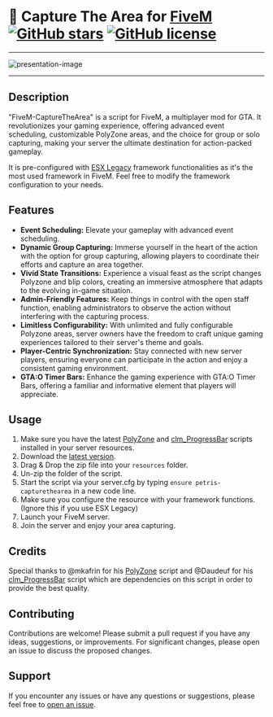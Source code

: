 # 🚩 Capture The Area for [FiveM](https://fivem.net/) [![GitHub stars](https://img.shields.io/github/stars/PetrisGR/FiveM-CaptureTheArea.svg)](https://github.com/PetrisGR/FiveM-CaptureTheArea/stargazers) [![GitHub license](https://img.shields.io/github/license/PetrisGR/FiveM-CaptureTheArea.svg)](https://github.com/PetrisGR/FiveM-CaptureTheArea/blob/master/LICENSE)

---

![presentation-image](https://github.com/PetrisGR/FiveM-CaptureTheArea/assets/121623120/1132b167-da56-45f7-a5f5-34def5a7d37d)

---

## Description

"FiveM-CaptureTheArea" is a script for FiveM, a multiplayer mod for GTA. It revolutionizes your gaming experience, offering advanced event scheduling, customizable PolyZone areas, and the choice for group or solo capturing, making your server the ultimate destination for action-packed gameplay.

It is pre-configured with [ESX Legacy](https://github.com/esx-framework/esx_core) framework functionalities as it's the most used framework in FiveM. Feel free to modify the framework configuration to your needs.

## Features

* __Event Scheduling:__ Elevate your gameplay with advanced event scheduling.
* __Dynamic Group Capturing:__ Immerse yourself in the heart of the action with the option for group capturing, allowing players to coordinate their efforts and capture an area together.
* __Vivid State Transitions:__ Experience a visual feast as the script changes Polyzone and blip colors, creating an immersive atmosphere that adapts to the evolving in-game situation.
* __Admin-Friendly Features:__ Keep things in control with the open staff function, enabling administrators to observe the action without interfering with the capturing process.
* __Limitless Configurability:__ With unlimited and fully configurable Polyzone areas, server owners have the freedom to craft unique gaming experiences tailored to their server's theme and goals.
* __Player-Centric Synchronization:__ Stay connected with new server players, ensuring everyone can participate in the action and enjoy a consistent gaming environment.
* __GTA:O Timer Bars:__ Enhance the gaming experience with GTA:O Timer Bars, offering a familiar and informative element that players will appreciate.

## Usage

1. Make sure you have the latest [PolyZone](https://github.com/mkafrin/PolyZone/releases/latest/download/PolyZone.zip) and [clm_ProgressBar](https://github.com/Daudeuf/clm_ProgressBar) scripts installed in your server resources.
2. Download the [latest version](https://github.com/PetrisGR/FiveM-CaptureTheArea/releases/latest/download/petris-capturethearea.zip).
3. Drag & Drop the zip file into your `resources` folder.
4. Un-zip the folder of the script.
5. Start the script via your server.cfg by typing `ensure petris-capturethearea` in a new code line.  
6. Make sure you configure the resource with your framework functions. (Ignore this if you use ESX Legacy)
7. Launch your FiveM server.
8. Join the server and enjoy your area capturing.

## Credits

Special thanks to @mkafrin for his [PolyZone](https://github.com/mkafrin/PolyZone) script and @Daudeuf for his [clm_ProgressBar](https://github.com/Daudeuf/clm_ProgressBar) script which are dependencies on this script in order to provide the best quality.

## Contributing

Contributions are welcome! Please submit a pull request if you have any ideas, suggestions, or improvements. For significant changes, please open an issue to discuss the proposed changes.

## Support

If you encounter any issues or have any questions or suggestions, please feel free to [open an issue](https://github.com/PetrisGR/FiveM-CaptureTheArea/issues).

